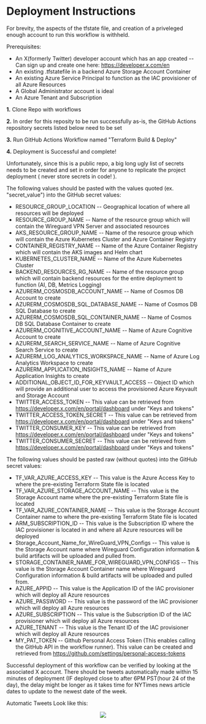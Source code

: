 # Deployment Instructions

For brevity, the aspects of the tfstate file, and creation of a priveleged enough account to run this workflow is withheld.

Prerequisites: 
- An X(formerly Twitter) developer account which has an app created -- Can sign up and create one here: https://developer.x.com/en
- An existing .tfstatefile in a backend Azure Storage Account Container
- An existing Azure Service Principal to function as the IAC provisioner of all Azure Resources
- A Global Administrator account is ideal
- An Azure Tenant and Subscription

**1.** Clone Repo with workflows

**2.** In order for this reposity to be run successfully as-is, the GitHub Actions repository secrets listed below need to be set

**3.** Run GitHub Actions Workflow named "Terraform Build & Deploy"

**4.** Deployment is Successful and complete!


Unfortunately, since this is a public repo, a big long ugly list of secrets needs to be created and set in order for anyone to replicate the project deployment ( never store secrets in code! ).


The following values should be pasted with the values quoted (ex. "secret_value") into the GitHub secret values:

- RESOURCE_GROUP_LOCATION  -- Geographical location of where all resources will be deployed
- RESOURCE_GROUP_NAME  -- Name of the resource group which will contain the Wireguard VPN Server and associated resources
- AKS_RESOURCE_GROUP_NAME  -- Name of the resource group which will contain the Azure Kubernetes Cluster and Azure Container Registry 
- CONTAINER_REGISTRY_NAME  -- Name of the Azure Container Registry which will contain the AKS images and Helm chart
- KUBERNETES_CLUSTER_NAME  -- Name of the Azure Kubernetes Cluster
- BACKEND_RESOURCES_RG_NAME  -- Name of the resource group which will contain backend resources for the entire deployment to function (AI, DB, Metrics Logging)
- AZURERM_COSMOSDB_ACCOUNT_NAME  -- Name of Cosmos DB Account to create
- AZURERM_COSMOSDB_SQL_DATABASE_NAME  -- Name of Cosmos DB SQL Database to create
- AZURERM_COSMOSDB_SQL_CONTAINER_NAME  -- Name of Cosmos DB SQL Database Container to create
- AZURERM_COGNITIVE_ACCOUNT_NAME   -- Name of Azure Cognitive Account to create
- AZURERM_SEARCH_SERVICE_NAME  -- Name of Azure Cognitive Search Service to create
- AZURERM_LOG_ANALYTICS_WORKSPACE_NAME  -- Name of Azure Log Analytics Workspace to create
- AZURERM_APPLICATION_INSIGHTS_NAME  -- Name of Azure Application Insights to create
- ADDITIONAL_OBJECT_ID_FOR_KEYVAULT_ACCESS  -- Object ID which will provide an additional user to access the provisioned Azure Keyvault and Storage Account
- TWITTER_ACCESS_TOKEN  -- This value can be retrieved from https://developer.x.com/en/portal/dashboard under "Keys and tokens"
- TWITTER_ACCESS_TOKEN_SECRET  -- This value can be retrieved from https://developer.x.com/en/portal/dashboard under "Keys and tokens"
- TWITTER_CONSUMER_KEY  -- This value can be retrieved from https://developer.x.com/en/portal/dashboard under "Keys and tokens"
- TWITTER_CONSUMER_SECRET  -- This value can be retrieved from https://developer.x.com/en/portal/dashboard under "Keys and tokens"


The following values should be pasted raw (without quotes) into the GitHub secret values:

- TF_VAR_AZURE_ACCESS_KEY  -- This value is the Azure Access Key to where the pre-existing Terraform State file is located
- TF_VAR_AZURE_STORAGE_ACCOUNT_NAME  -- This value is the Storage Account name where the pre-existing Terraform State file is located
- TF_VAR_AZURE_CONTAINER_NAME  -- This value is the Storage Account Container name to where the pre-existing Terraform State file is located
- ARM_SUBSCRIPTION_ID  -- This value is the Subscription ID where the IAC provisioner is located in and where all Azure resources will be deployed
- Storage_Account_Name_for_WireGuard_VPN_Configs   -- This value is the Storage Account name where Wireguard Configuration information & build artifacts will be uploaded and pulled from.
- STORAGE_CONTAINER_NAME_FOR_WIREGUARD_VPN_CONFIGS  -- This value is the Storage Account Container name where Wireguard Configuration information & build artifacts will be uploaded and pulled from.
- AZURE_APPID  -- This value is the Application ID of the IAC provisioner which will deploy all Azure resources
- AZURE_PASSWORD  -- This value is the password of the IAC provisioner which will deploy all Azure resources
- AZURE_SUBSCRIPTION  -- This value is the Subscription ID of the IAC provisioner which will deploy all Azure resources
- AZURE_TENANT  -- This value is the Tenant ID of the IAC provisioner which will deploy all Azure resources
- MY_PAT_TOKEN -- Github Personal Access Token (This enables calling the GitHub API in the workflow runner). This value can be created and retrieved from https://github.com/settings/personal-access-tokens

Successful deployment of this workflow can be verified by looking at the associated X account. There should be tweets automatically made within 15 minutes of deployment (IF deployed close to after 6PM PST(hour 24 of the day), the delay might be longer as it takes time for NYTimes news article dates to update to the newest date of the week.


Automatic Tweets Look like this:


<p align="center">
  <img src="https://github.com/user-attachments/assets/82ecb804-f66a-4d89-a222-14547c3b4fe8">
</p>
